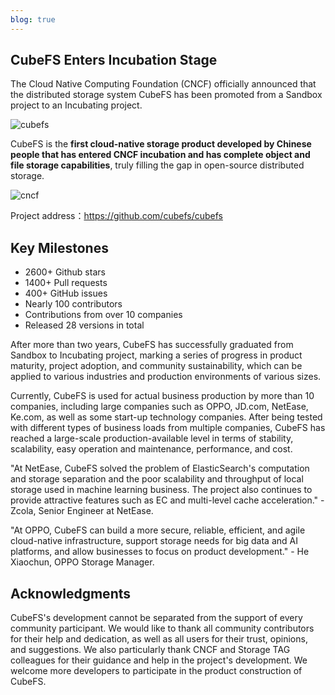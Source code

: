 ```yaml
---
blog: true
---
```


## CubeFS Enters Incubation Stage

The Cloud Native Computing Foundation (CNCF) officially announced that the distributed storage system CubeFS has been promoted from a Sandbox project to an Incubating project.

![cubefs](https://ocs-cn-north1.heytapcs.com/cubefs/website-file/images/cubefs.png)

CubeFS is the **first cloud-native storage product developed by Chinese people that has entered CNCF incubation and has complete object and file storage capabilities**, truly filling the gap in open-source distributed storage.

![cncf](https://ocs-cn-north1.heytapcs.com/cubefs/website-file/images/20230427093917138.png)

Project address：https://github.com/cubefs/cubefs

## Key Milestones

- 2600+ Github stars
- 1400+ Pull requests
- 400+ GitHub issues
- Nearly 100 contributors
- Contributions from over 10 companies
- Released 28 versions in total

After more than two years, CubeFS has successfully graduated from Sandbox to Incubating project, marking a series of progress in product maturity, project adoption, and community sustainability, which can be applied to various industries and production environments of various sizes.

Currently, CubeFS is used for actual business production by more than 10 companies, including large companies such as OPPO, JD.com, NetEase, Ke.com, as well as some start-up technology companies. After being tested with different types of business loads from multiple companies, CubeFS has reached a large-scale production-available level in terms of stability, scalability, easy operation and maintenance, performance, and cost.

"At NetEase, CubeFS solved the problem of ElasticSearch's computation and storage separation and the poor scalability and throughput of local storage used in machine learning business. The project also continues to provide attractive features such as EC and multi-level cache acceleration." - Zcola, Senior Engineer at NetEase.

"At OPPO, CubeFS can build a more secure, reliable, efficient, and agile cloud-native infrastructure, support storage needs for big data and AI platforms, and allow businesses to focus on product development." - He Xiaochun, OPPO Storage Manager.

## Acknowledgments

CubeFS's development cannot be separated from the support of every community participant. We would like to thank all community contributors for their help and dedication, as well as all users for their trust, opinions, and suggestions. We also particularly thank CNCF and Storage TAG colleagues for their guidance and help in the project's development. We welcome more developers to participate in the product construction of CubeFS.